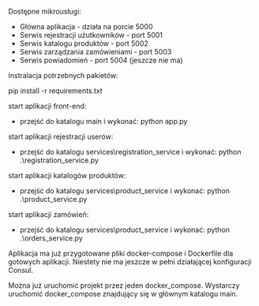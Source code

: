 Dostępne mikrousługi:
- Główna aplikacja - działa na porcie 5000
- Serwis rejestracji użutkowników - port 5001
- Serwis katalogu produktów - port 5002
- Serwis zarządzania zamówieniami - port 5003
- Serwis powiadomień - port 5004 (jeszcze nie ma)

Instralacja potrzebnych pakietów:

pip install -r requirements.txt

start aplikacji front-end:
- przejść do katalogu main i wykonać:
    python app.py

start aplikacji rejestracji userów:
- przejść do katalogu services\registration_service i wykonać:
    python .\registration_service.py

start aplikacji katalogów produktów:
- przejść do katalogu services\product_service i wykonać:
    python .\product_service.py

start aplikacji zamówień:
- przejść do katalogu services\product_service i wykonać:
    python .\orders_service.py

Aplikacja ma już przygotowane pliki docker-compose i Dockerfile dla gotowych aplikacji. Niestety nie ma jeszcze w pełni działającej konfiguracji Consul.

Można już uruchomić projekt przez jeden docker_compose. Wystarczy uruchomić docker_compose znajdujący się w głównym katalogu main.